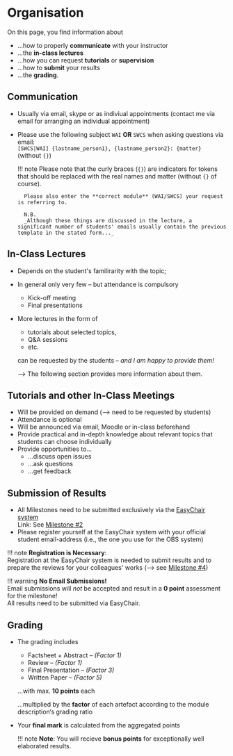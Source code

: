 # Organisation

On this page, you find information about

- ...how to properly **communicate** with your instructor
- ...the **in-class lectures** 
- ...how you can request **tutorials** or **supervision**
- ...how to **submit** your results
- ...the **grading**.

## Communication

- Usually via email, skype or as indiviual appointments (contact me via email for arranging an individual appointment)
- Please use the following subject `WAI` __OR__ `SWCS` when asking questions via email:  
    `[SWCS|WAI] {lastname_person1}, {lastname_person2}: {matter}` (without `{}`)

    !!! note
        Please note that the curly braces (`{}`) are indicators for tokens that should be replaced with the real names and matter (without `{}` of course).

        Please also enter the **correct module** (WAI/SWCS) your request is referring to.

        N.B.  
        _Although these things are discussed in the lecture, a significant number of students' emails usually contain the previous template in the stated form..._


## In-Class Lectures

- Depends on the student's familirarity with the topic; 
- In general only very few – but attendance is compulsory
    - Kick-off meeting
    - Final presentations
- More lectures in the form of 
    - tutorials about selected topics, 
    - Q&A sessions 
    - etc. 
  
    can be requested by the students – _and I am happy to provide them!_

    --> The following section provides more information about them.

    <!-- _"I am happy to offer more lectures e.g. in form of tutorials etc. about specific topics but those have to be requested by the students"_ -->


## Tutorials and other In-Class Meetings
- Will be provided on demand (--> need to be requested by students)
- Attendance is optional
- Will be announced via email, Moodle or in-class beforehand
- Provide practical and in-depth knowledge about relevant topics that students can choose individually
- Provide opportunities to...
    - ...discuss open issues 
    - ...ask questions
    - ...get feedback


## Submission of Results
- All Milestones need to be submitted exclusively via the [EasyChair system](https://easychair.org)  
    Link: See [Milestone #2](milestone2.md#tasks)
- Please register yourself at the EasyChair system with your official student email-address (i.e., the one you use for the OBS system)

!!! note
    **Registration is Necessary**:  
    Registration at the EasyChair system is needed to submit results and to prepare the reviews for your colleagues' works (--> see [Milestone #4](milestone4.md))

!!! warning
    **No Email Submissions!**  
    Email submissions will *not* be accepted and result in a **0 point** assessment for the milestone!  
    All results need to be submitted via EasyChair.


## Grading

* The grading includes
    
    * Factsheet + Abstract – _(Factor 1)_
    * Review – _(Factor 1)_
    * Final Presentation – _(Factor 3)_
    * Written Paper – _(Factor 5)_

    ...with max. **10 points** each

    ...multiplied by the **factor** of each artefact according to the module description‘s grading ratio

* Your **final mark** is calculated from the aggregated points

    !!! note
        **Note**: You will recieve **bonus points** for exceptionally well elaborated results.

